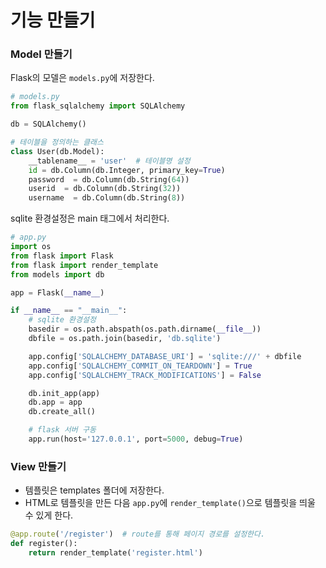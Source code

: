 # 기능 만들기

### Model 만들기

Flask의 모델은 `models.py`에 저장한다.

```python
# models.py
from flask_sqlalchemy import SQLAlchemy

db = SQLAlchemy()

# 테이블을 정의하는 클래스
class User(db.Model):
    __tablename__ = 'user'	# 테이블명 설정
    id = db.Column(db.Integer, primary_key=True)
    password  = db.Column(db.String(64))
    userid  = db.Column(db.String(32))
    username  = db.Column(db.String(8))
```

sqlite 환경설정은 main 태그에서 처리한다.

```python
# app.py
import os
from flask import Flask
from flask import render_template
from models import db

app = Flask(__name__)

if __name__ == "__main__":
    # sqlite 환경설정
    basedir = os.path.abspath(os.path.dirname(__file__))
    dbfile = os.path.join(basedir, 'db.sqlite')

    app.config['SQLALCHEMY_DATABASE_URI'] = 'sqlite:///' + dbfile
    app.config['SQLALCHEMY_COMMIT_ON_TEARDOWN'] = True
    app.config['SQLALCHEMY_TRACK_MODIFICATIONS'] = False

    db.init_app(app)
    db.app = app
    db.create_all()

    # flask 서버 구동
    app.run(host='127.0.0.1', port=5000, debug=True)
```

### View 만들기

- 템플릿은 templates 폴더에 저장한다.
- HTML로 템플릿을 만든 다음 `app.py`에 `render_template()`으로 템플릿을 띄울 수 있게 한다.

```python
@app.route('/register')	 # route를 통해 페이지 경로를 설정한다.
def register():
    return render_template('register.html')
```

